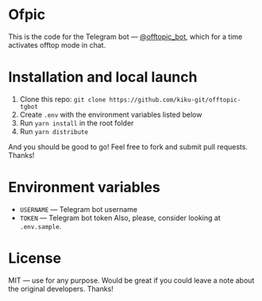 # Ofpic

This is the code for the Telegram bot — [@offtopic_bot](https://t.me/offtopic_bot), which for a time activates offtop mode in chat.

# Installation and local launch

1. Clone this repo: `git clone https://github.com/kiku-git/offtopic-tgbot`
2. Create `.env` with the environment variables listed below
3. Run `yarn install` in the root folder
4. Run `yarn distribute`

And you should be good to go! Feel free to fork and submit pull requests. Thanks!

# Environment variables

- `USERNAME` — Telegram bot username
- `TOKEN` — Telegram bot token
Also, please, consider looking at `.env.sample`.

# License

MIT — use for any purpose. Would be great if you could leave a note about the original developers. Thanks!
